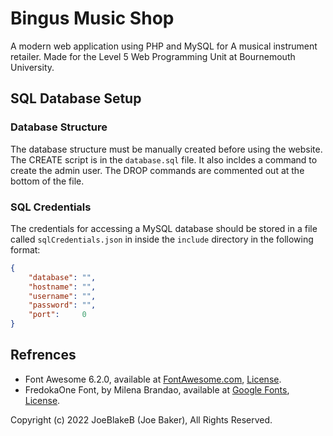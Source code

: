 # Bingus Music Shop

A modern web application using PHP and MySQL for A musical instrument retailer. Made for the Level 5 Web Programming Unit at Bournemouth University.

## SQL Database Setup

### Database Structure

The database structure must be manually created before using the website. The CREATE script is in the `database.sql` file. It also incldes a command to create the admin user. The DROP commands are commented out at the bottom of the file.

### SQL Credentials

The credentials for accessing a MySQL database should be stored in a file called `sqlCredentials.json` in inside the `include` directory in the following format:

```json
{
    "database": "",
    "hostname": "",
    "username": "",
    "password": "",
    "port":     0
}
```

## Refrences
  - Font Awesome 6.2.0, available at [FontAwesome.com](https://fontawesome.com/), [License](https://github.com/JoeBlakeB/BingusMusicShop/blob/main/static/fontawesome/LICENSE.txt).
  - FredokaOne Font, by Milena Brandao, available at [Google Fonts](https://fonts.google.com/specimen/Fredoka+One), [License](https://github.com/JoeBlakeB/BingusMusicShop/blob/main/static/fonts/FredokaOne.txt).

Copyright (c) 2022 JoeBlakeB (Joe Baker), All Rights Reserved.